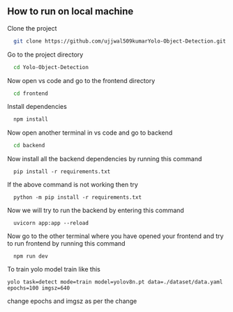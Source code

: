 
## How to run on local machine

Clone the project

```bash
  git clone https://github.com/ujjwal509kumarYolo-Object-Detection.git
```

Go to the project directory

```bash
  cd Yolo-Object-Detection
```

Now open vs code and go to the frontend directory

```bash
  cd frontend
```

Install dependencies

```bash
  npm install
```

Now open another terminal in vs code and go to backend

```bash
  cd backend
```

Now install all the backend dependencies by running this command

```
  pip install -r requirements.txt
```

If the above command is not working then try 
```
  python -m pip install -r requirements.txt
```

Now we will try to run the backend by entering this command 
```
  uvicorn app:app --reload
```

Now go to the other terminal where you have opened your frontend and try to run frontend by running this command
```
  npm run dev
```

To train yolo model train like this 
```
yolo task=detect mode=train model=yolov8n.pt data=./dataset/data.yaml epochs=100 imgsz=640
```

change epochs and imgsz as per the change
